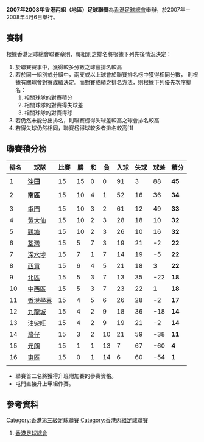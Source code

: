 **2007年2008年香港丙組（地區）足球聯賽**為[香港足球總會](../Page/香港足球總會.md "wikilink")舉辦，於2007年－2008年4月6日舉行。

## 賽制

根據香港足球總會聯賽章則，每組別之排名將根據下列先後情況決定：

1.  於聯賽賽事中，獲得較多分數之球會排名較高
2.  若於同一組別或分組中，兩支或以上球會於聯賽排名榜中獲得相同分數， 則根據有關球會對賽成績決定。而對賽成績之排名方法，則根據下列優先次序排名：
    1.  相關球隊的對賽積分
    2.  相關球隊的對賽得失球差
    3.  相關球隊的對賽得球
3.  若仍然未能分出排名，則聯賽榜得失球差較高之球會排名較高
4.  若得失球仍然相同，聯賽榜得球較多者排名較高\[1\]

## 聯賽積分榜

| 排名 | 球隊                                                    | 比賽 | 勝  | 和 | 負  | 入球 | 失球 | 球差   | 積分     |
| -- | ----------------------------------------------------- | -- | -- | - | -- | -- | -- | ---- | ------ |
|    |                                                       |    |    |   |    |    |    |      |        |
| 1  | **[沙田](https://zh.wikipedia.org/wiki/沙田 "wikilink")** | 15 | 15 | 0 | 0  | 91 | 3  | 88   | **45** |
|    |                                                       |    |    |   |    |    |    |      |        |
| 2  | **[南區](../Page/南區_\(香港\).md "wikilink")**             | 15 | 10 | 4 | 1  | 52 | 16 | 36   | **34** |
|    |                                                       |    |    |   |    |    |    |      |        |
| 3  | [屯門](../Page/屯門.md "wikilink")                        | 15 | 10 | 3 | 2  | 61 | 12 | 49   | **33** |
| 4  | [黃大仙](https://zh.wikipedia.org/wiki/黃大仙 "wikilink")   | 15 | 10 | 2 | 3  | 28 | 18 | 10   | **32** |
| 5  | [觀塘](../Page/觀塘.md "wikilink")                        | 15 | 10 | 2 | 3  | 26 | 10 | 16   | **32** |
| 6  | [荃灣](../Page/荃灣.md "wikilink")                        | 15 | 5  | 7 | 3  | 19 | 21 | \-2  | **22** |
| 7  | [深水埗](../Page/深水埗.md "wikilink")                      | 15 | 7  | 1 | 7  | 14 | 19 | \-5  | **22** |
| 8  | [西貢](https://zh.wikipedia.org/wiki/西貢 "wikilink")     | 15 | 6  | 4 | 5  | 21 | 18 | 3    | **22** |
| 9  | [北區](../Page/北區_\(香港\).md "wikilink")                 | 15 | 5  | 3 | 7  | 13 | 35 | \-22 | **18** |
| 10 | [中西區](../Page/中西區_\(香港\).md "wikilink")               | 15 | 5  | 3 | 7  | 23 | 22 | 1    | **18** |
| 11 | [香港學界](https://zh.wikipedia.org/wiki/香港學界 "wikilink") | 15 | 4  | 5 | 6  | 26 | 28 | \-2  | **17** |
| 12 | [九龍城](../Page/九龍城.md "wikilink")                      | 15 | 4  | 2 | 9  | 18 | 36 | \-18 | **14** |
| 13 | [油尖旺](https://zh.wikipedia.org/wiki/油尖旺 "wikilink")   | 15 | 4  | 2 | 9  | 19 | 21 | \-2  | **14** |
| 14 | [灣仔](../Page/灣仔.md "wikilink")                        | 15 | 3  | 2 | 10 | 21 | 59 | \-38 | **11** |
| 15 | [元朗](../Page/元朗.md "wikilink")                        | 15 | 1  | 1 | 13 | 7  | 67 | \-60 | **4**  |
| 16 | [東區](../Page/東區_\(香港\).md "wikilink")                 | 15 | 0  | 1 | 14 | 6  | 60 | \-54 | **1**  |
|    |                                                       |    |    |   |    |    |    |      |        |

  - 聯賽首二名將獲得升班附加賽的參賽資格。
  - 屯門直接升上甲組作賽。

## 參考資料

[Category:香港第三級足球聯賽](https://zh.wikipedia.org/wiki/Category:香港第三級足球聯賽 "wikilink") [Category:香港丙組足球聯賽](https://zh.wikipedia.org/wiki/Category:香港丙組足球聯賽 "wikilink")

1.  [香港足球總會](http://hkfa.com/zh-hk/match_score_table.php?leagueyear=2007-2008&leagueyear_id=119)